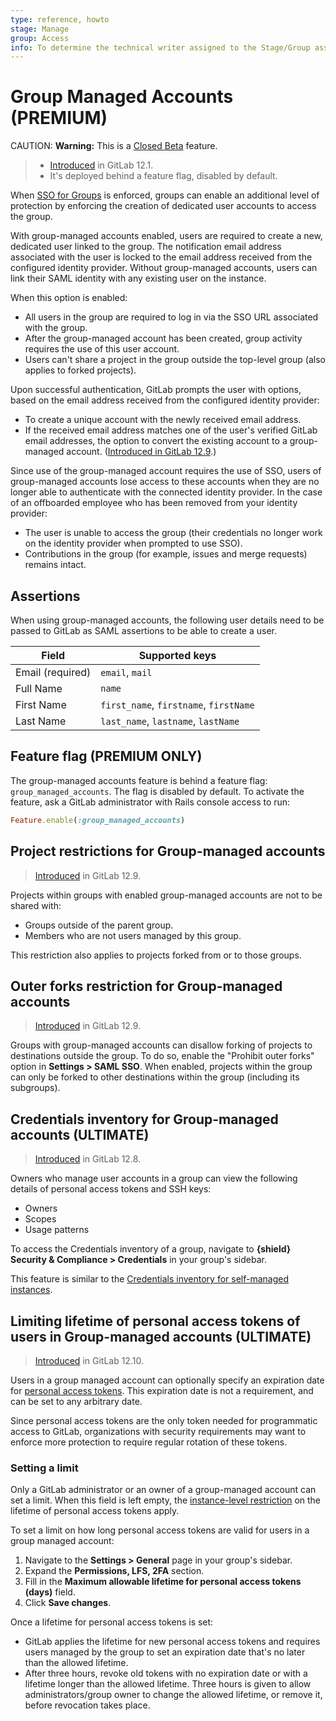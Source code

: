 ```yaml
---
type: reference, howto
stage: Manage
group: Access
info: To determine the technical writer assigned to the Stage/Group associated with this page, see https://about.gitlab.com/handbook/engineering/ux/technical-writing/#designated-technical-writers
---
```


# Group Managed Accounts **(PREMIUM)**

CAUTION: **Warning:**
This is a [Closed Beta](https://about.gitlab.com/handbook/product/#closed-beta) feature.

> - [Introduced](https://gitlab.com/groups/gitlab-org/-/epics/709) in GitLab 12.1.
> - It's deployed behind a feature flag, disabled by default.

When [SSO for Groups](index.md) is enforced, groups can enable an additional level of protection by enforcing the creation of dedicated user accounts to access the group.

With group-managed accounts enabled, users are required to create a new, dedicated user linked to the group.
The notification email address associated with the user is locked to the email address received from the configured identity provider.
Without group-managed accounts, users can link their SAML identity with any existing user on the instance.

When this option is enabled:

- All users in the group are required to log in via the SSO URL associated with the group.
- After the group-managed account has been created, group activity requires the use of this user account.
- Users can't share a project in the group outside the top-level group (also applies to forked projects).

Upon successful authentication, GitLab prompts the user with options, based on the email address received from the configured identity provider:

- To create a unique account with the newly received email address.
- If the received email address matches one of the user's verified GitLab email addresses, the option to convert the existing account to a group-managed account. ([Introduced in GitLab 12.9](https://gitlab.com/gitlab-org/gitlab/-/issues/13481).)

Since use of the group-managed account requires the use of SSO, users of group-managed accounts lose access to these accounts when they are no longer able to authenticate with the connected identity provider. In the case of an offboarded employee who has been removed from your identity provider:

- The user is unable to access the group (their credentials no longer work on the identity provider when prompted to use SSO).
- Contributions in the group (for example, issues and merge requests) remains intact.

## Assertions

When using group-managed accounts, the following user details need to be passed to GitLab as SAML
assertions to be able to create a user.

| Field           | Supported keys |
|-----------------|----------------|
| Email (required)| `email`, `mail` |
| Full Name       | `name` |
| First Name      | `first_name`, `firstname`, `firstName` |
| Last Name       | `last_name`, `lastname`, `lastName` |

## Feature flag **(PREMIUM ONLY)**

The group-managed accounts feature is behind a feature flag: `group_managed_accounts`. The flag is disabled by default.
To activate the feature, ask a GitLab administrator with Rails console access to run:

```ruby
Feature.enable(:group_managed_accounts)
```

## Project restrictions for Group-managed accounts

> [Introduced](https://gitlab.com/gitlab-org/gitlab/-/issues/12420) in GitLab 12.9.

Projects within groups with enabled group-managed accounts are not to be shared with:

- Groups outside of the parent group.
- Members who are not users managed by this group.

This restriction also applies to projects forked from or to those groups.

## Outer forks restriction for Group-managed accounts

> [Introduced](https://gitlab.com/gitlab-org/gitlab/-/issues/34648) in GitLab 12.9.

Groups with group-managed accounts can disallow forking of projects to destinations outside the group.
To do so, enable the "Prohibit outer forks" option in **Settings > SAML SSO**.
When enabled, projects within the group can only be forked to other destinations within the group (including its subgroups).

## Credentials inventory for Group-managed accounts **(ULTIMATE)**

> [Introduced](https://gitlab.com/gitlab-org/gitlab/-/issues/38133) in GitLab 12.8.

Owners who manage user accounts in a group can view the following details of personal access tokens and SSH keys:

- Owners
- Scopes
- Usage patterns

To access the Credentials inventory of a group, navigate to **{shield}** **Security & Compliance > Credentials** in your group's sidebar.

This feature is similar to the [Credentials inventory for self-managed instances](../../admin_area/credentials_inventory.md).

## Limiting lifetime of personal access tokens of users in Group-managed accounts **(ULTIMATE)**

> [Introduced](https://gitlab.com/gitlab-org/gitlab/-/issues/118893) in GitLab 12.10.

Users in a group managed account can optionally specify an expiration date for
[personal access tokens](../../profile/personal_access_tokens.md).
This expiration date is not a requirement, and can be set to any arbitrary date.

Since personal access tokens are the only token needed for programmatic access to GitLab, organizations with security requirements may want to enforce more protection to require regular rotation of these tokens.

### Setting a limit

Only a GitLab administrator or an owner of a group-managed account can set a limit. When this field is left empty, the [instance-level restriction](../../admin_area/settings/account_and_limit_settings.md#limiting-lifetime-of-personal-access-tokens-ultimate-only) on the lifetime of personal access tokens apply.

To set a limit on how long personal access tokens are valid for users in a group managed account:

1. Navigate to the **Settings > General** page in your group's sidebar.
1. Expand the **Permissions, LFS, 2FA** section.
1. Fill in the **Maximum allowable lifetime for personal access tokens (days)** field.
1. Click **Save changes**.

Once a lifetime for personal access tokens is set:

- GitLab applies the lifetime for new personal access tokens and requires users managed by the group to set an expiration date that's no later than the allowed lifetime.
- After three hours, revoke old tokens with no expiration date or with a lifetime longer than the allowed lifetime. Three hours is given to allow administrators/group owner to change the allowed lifetime, or remove it, before revocation takes place.
